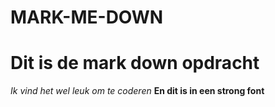 # MARK-ME-DOWN
<h1>Dit is de mark down opdracht</h1>
<i> Ik vind het wel leuk om te coderen</i>
<strong>En dit is in een strong font</strong>
